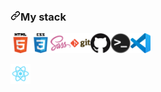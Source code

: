 <article class="markdown-body entry-content container-lg f5" itemprop="text">
  <h3 dir="auto">
    <a
      id="user-content-my-stack"
      class="anchor"
      aria-hidden="true"
      href="#my-stack"
      ><svg
        class="octicon octicon-link"
        viewBox="0 0 16 16"
        version="1.1"
        width="16"
        height="16"
        aria-hidden="true"
      >
        <path
          fill-rule="evenodd"
          d="M7.775 3.275a.75.75 0 001.06 1.06l1.25-1.25a2 2 0 112.83 2.83l-2.5 2.5a2 2 0 01-2.83 0 .75.75 0 00-1.06 1.06 3.5 3.5 0 004.95 0l2.5-2.5a3.5 3.5 0 00-4.95-4.95l-1.25 1.25zm-4.69 9.64a2 2 0 010-2.83l2.5-2.5a2 2 0 012.83 0 .75.75 0 001.06-1.06 3.5 3.5 0 00-4.95 0l-2.5 2.5a3.5 3.5 0 004.95 4.95l1.25-1.25a.75.75 0 00-1.06-1.06l-1.25 1.25a2 2 0 01-2.83 0z"
        ></path></svg></a
    >My stack
  </h3>
  <p dir="auto">
    <a
      target="_blank"
      rel="noopener noreferrer"
      href="https://raw.githubusercontent.com/github/explore/80688e429a7d4ef2fca1e82350fe8e3517d3494d/topics/html/html.png"
      ><img
        align="left"
        alt="HTML5"
        width="32px"
        src="https://raw.githubusercontent.com/github/explore/80688e429a7d4ef2fca1e82350fe8e3517d3494d/topics/html/html.png"
        style="max-width: 100%"
    /></a>
  </p>
  <p dir="auto">
    <a
      target="_blank"
      rel="noopener noreferrer"
      href="https://raw.githubusercontent.com/github/explore/80688e429a7d4ef2fca1e82350fe8e3517d3494d/topics/css/css.png"
      ><img
        align="left"
        alt="CSS3"
        width="32px"
        src="https://raw.githubusercontent.com/github/explore/80688e429a7d4ef2fca1e82350fe8e3517d3494d/topics/css/css.png"
        style="max-width: 100%"
    /></a>
  </p>
  <p dir="auto">
    <a
      target="_blank"
      rel="noopener noreferrer"
      href="https://raw.githubusercontent.com/github/explore/80688e429a7d4ef2fca1e82350fe8e3517d3494d/topics/sass/sass.png"
      ><img
        align="left"
        alt="Sass"
        width="32px"
        src="https://raw.githubusercontent.com/github/explore/80688e429a7d4ef2fca1e82350fe8e3517d3494d/topics/sass/sass.png"
        style="max-width: 100%"
    /></a>
  </p>

  <p dir="auto">
    <a
      target="_blank"
      rel="noopener noreferrer"
      href="https://raw.githubusercontent.com/github/explore/80688e429a7d4ef2fca1e82350fe8e3517d3494d/topics/git/git.png"
      ><img
        align="left"
        alt="Git"
        width="32px"
        src="https://raw.githubusercontent.com/github/explore/80688e429a7d4ef2fca1e82350fe8e3517d3494d/topics/git/git.png"
        style="max-width: 100%"
    /></a>
  </p>
  <p dir="auto">
    <a
      target="_blank"
      rel="noopener noreferrer"
      href="https://raw.githubusercontent.com/github/explore/78df643247d429f6cc873026c0622819ad797942/topics/github/github.png"
      ><img
        align="left"
        alt="GitHub"
        width="32px"
        src="https://raw.githubusercontent.com/github/explore/78df643247d429f6cc873026c0622819ad797942/topics/github/github.png"
        style="max-width: 100%"
    /></a>
  </p>
  <p dir="auto">
    <a
      target="_blank"
      rel="noopener noreferrer"
      href="https://raw.githubusercontent.com/github/explore/80688e429a7d4ef2fca1e82350fe8e3517d3494d/topics/terminal/terminal.png"
      ><img
        align="left"
        alt="Terminal"
        width="32px"
        src="https://raw.githubusercontent.com/github/explore/80688e429a7d4ef2fca1e82350fe8e3517d3494d/topics/terminal/terminal.png"
        style="max-width: 100%"
    /></a>
  </p>
  <p dir="auto">
    <a
      target="_blank"
      rel="noopener noreferrer"
      href="https://raw.githubusercontent.com/github/explore/80688e429a7d4ef2fca1e82350fe8e3517d3494d/topics/visual-studio-code/visual-studio-code.png"
      ><img
        alt="Visual Studio Code"
        width="32px"
        src="https://raw.githubusercontent.com/github/explore/80688e429a7d4ef2fca1e82350fe8e3517d3494d/topics/visual-studio-code/visual-studio-code.png"
        style="max-width: 100%"
    /></a>
  </p>

  <p dir="auto">
    <a
      target="_blank"
      rel="noopener noreferrer nofollow"
      href="https://raw.githubusercontent.com/github/explore/80688e429a7d4ef2fca1e82350fe8e3517d3494d/topics/react/react.png"
      ><img
        align="left"
        alt="React"
        width="32px"
        src="https://raw.githubusercontent.com/github/explore/80688e429a7d4ef2fca1e82350fe8e3517d3494d/topics/react/react.png"
        style="max-width: 100%"
    /></a>
  </p>
</article>
